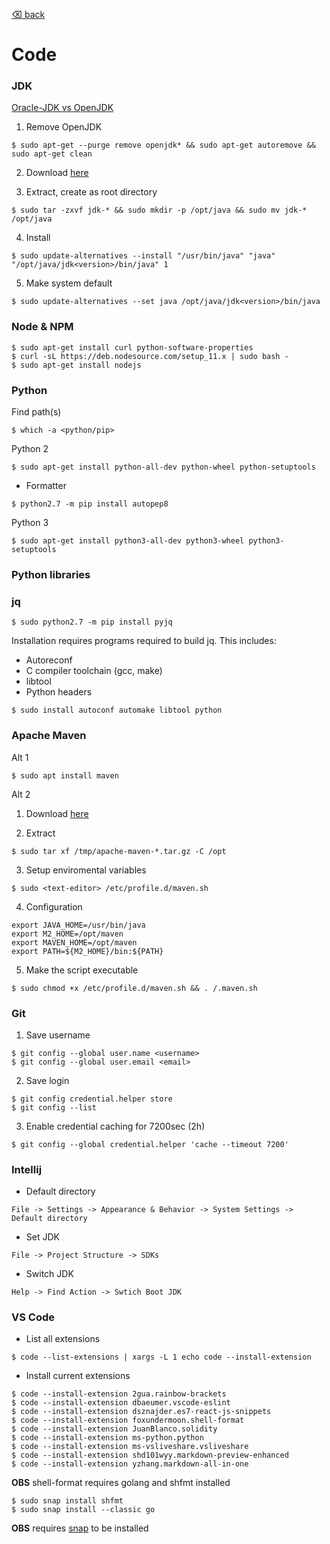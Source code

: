 [⌫ back](../README.md)

# Code

### JDK
[Oracle-JDK vs OpenJDK](https://www.baeldung.com/oracle-jdk-vs-openjdk)

1. Remove OpenJDK
```
$ sudo apt-get --purge remove openjdk* && sudo apt-get autoremove && sudo apt-get clean
```

2. Download [here](https://www.oracle.com/technetwork/java/javase/downloads/index.html)

3. Extract, create as root directory
```
$ sudo tar -zxvf jdk-* && sudo mkdir -p /opt/java && sudo mv jdk-* /opt/java
```

4. Install
```
$ sudo update-alternatives --install "/usr/bin/java" "java" "/opt/java/jdk<version>/bin/java" 1
```

5. Make system default
```
$ sudo update-alternatives --set java /opt/java/jdk<version>/bin/java
```

### Node & NPM
```
$ sudo apt-get install curl python-software-properties
$ curl -sL https://deb.nodesource.com/setup_11.x | sudo bash -
$ sudo apt-get install nodejs
```

### Python
Find path(s)
```
$ which -a <python/pip>
```

Python 2
```
$ sudo apt-get install python-all-dev python-wheel python-setuptools
```

 - Formatter
```
$ python2.7 -m pip install autopep8
```

Python 3
```
$ sudo apt-get install python3-all-dev python3-wheel python3-setuptools
```

### Python libraries
### jq
```
$ sudo python2.7 -m pip install pyjq
```
Installation requires programs required to build jq. This includes:
 - Autoreconf
 - C compiler toolchain (gcc, make)
 - libtool
 - Python headers
```
$ sudo install autoconf automake libtool python
```

### Apache Maven
Alt 1
```
$ sudo apt install maven
```

Alt 2

1. Download [here](https://maven.apache.org/download.cgi)

2. Extract
```
$ sudo tar xf /tmp/apache-maven-*.tar.gz -C /opt
```

3. Setup enviromental variables
```
$ sudo <text-editor> /etc/profile.d/maven.sh
```

4. Configuration
```
export JAVA_HOME=/usr/bin/java
export M2_HOME=/opt/maven
export MAVEN_HOME=/opt/maven
export PATH=${M2_HOME}/bin:${PATH}
```

5. Make the script executable
```
$ sudo chmod +x /etc/profile.d/maven.sh && . /.maven.sh
```



### Git
1. Save username
```
$ git config --global user.name <username>
$ git config --global user.email <email>
```

2. Save login
```
$ git config credential.helper store
$ git config --list
```

3. Enable credential caching for 7200sec (2h)
```
$ git config --global credential.helper 'cache --timeout 7200'
```

### Intellij
- Default directory
```
File -> Settings -> Appearance & Behavior -> System Settings -> Default directory
```

- Set JDK
```
File -> Project Structure -> SDKs
```

- Switch JDK
```
Help -> Find Action -> Swtich Boot JDK
```

### VS Code
- List all extensions
```
$ code --list-extensions | xargs -L 1 echo code --install-extension
```

- Install current extensions
```
$ code --install-extension 2gua.rainbow-brackets
$ code --install-extension dbaeumer.vscode-eslint
$ code --install-extension dsznajder.es7-react-js-snippets
$ code --install-extension foxundermoon.shell-format
$ code --install-extension JuanBlanco.solidity
$ code --install-extension ms-python.python
$ code --install-extension ms-vsliveshare.vsliveshare
$ code --install-extension shd101wyy.markdown-preview-enhanced
$ code --install-extension yzhang.markdown-all-in-one
```

**OBS** shell-format requires golang and shfmt installed
```
$ sudo snap install shfmt
$ sudo snap install --classic go
```
**OBS** requires [snap](#Snap) to be installed